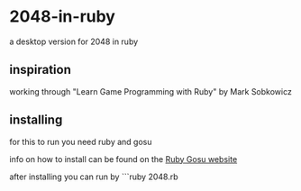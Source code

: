 # 2048-in-ruby
a desktop version for 2048 in ruby 

## inspiration 

working through "Learn Game Programming with Ruby" by Mark Sobkowicz 

## installing

for this to run you need ruby and gosu

info on how to install can be found on the [Ruby Gosu website](https://www.libgosu.org/ruby.html)

after installing you can run by ```ruby 2048.rb
